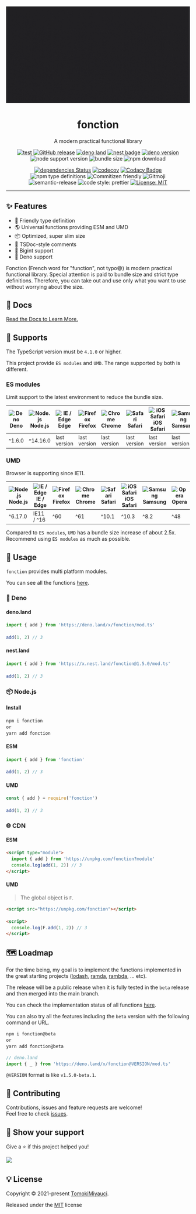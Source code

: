 <p align="center">
  <img alt="logo image" src="docs/public/icon.gif"  />
  <h1 align="center">fonction</h1>
</p>

<p align="center">
 A modern practical functional library
</p>

<div align="center">

[![test](https://github.com/TomokiMiyauci/fonction/actions/workflows/test.yml/badge.svg)](https://github.com/TomokiMiyauci/fonction/actions/workflows/test.yml)
[![GitHub release](https://img.shields.io/github/release/TomokiMiyauci/fonction.svg)](https://github.com/TomokiMiyauci/fonction/releases)
[![deno land](http://img.shields.io/badge/available%20on-deno.land/x-lightgrey.svg?logo=deno&labelColor=black)](https://deno.land/x/fonction)
[![nest badge](https://nest.land/badge.svg)](https://nest.land/package/fonction)
[![deno version](https://img.shields.io/badge/deno-^1.6.0-lightgrey?logo=deno)](https://github.com/denoland/deno)
![node support version](https://img.shields.io/badge/node-%5E14.16.0-yellow)
![bundle size](https://img.shields.io/bundlephobia/min/fonction)
![npm download](https://img.shields.io/npm/dw/fonction?color=blue)

[![dependencies Status](https://status.david-dm.org/gh/TomokiMiyauci/fonction.svg)](https://david-dm.org/TomokiMiyauci/fonction)
[![codecov](https://codecov.io/gh/TomokiMiyauci/fonction/branch/main/graph/badge.svg?token=SPAi5Pv2wd)](https://codecov.io/gh/TomokiMiyauci/fonction)
[![Codacy Badge](https://app.codacy.com/project/badge/Grade/f43b1c317e11445399d85ce6efc06504)](https://www.codacy.com/gh/TomokiMiyauci/fonction/dashboard?utm_source=github.com&utm_medium=referral&utm_content=TomokiMiyauci/fonction&utm_campaign=Badge_Grade)
![npm type definitions](https://img.shields.io/npm/types/arithmetic4)
![Commitizen friendly](https://img.shields.io/badge/commitizen-friendly-brightgreen.svg)
![Gitmoji](https://img.shields.io/badge/gitmoji-%20😜%20😍-FFDD67.svg?style=flat)
![semantic-release](https://img.shields.io/badge/%20%20%F0%9F%93%A6%F0%9F%9A%80-semantic--release-e10079.svg)
![code style: prettier](https://img.shields.io/badge/code_style-prettier-ff69b4.svg)
[![License: MIT](https://img.shields.io/badge/License-MIT-yellow.svg)](./LICENSE)

</div>

---

## :sparkles: Features

- :green_heart: Friendly type definition
- :earth_americas: Universal functions providing ESM and UMD
- :package: Optimized, super slim size
- :page_facing_up: TSDoc-style comments
- :1234: Bigint support
- 🦕 Deno support

Fonction (French word for "function", not typo:sweat_smile:) is modern practical functional library.
Special attention is paid to bundle size and strict type definitions. Therefore, you can take out and use only what you want to use without worrying about the size.

## :memo: Docs

[Read the Docs to Learn More.](https://tomokimiyauci.github.io/fonction/)

## :green_heart: Supports

The TypeScript version must be `4.1.0` or higher.

This project provide `ES modules` and `UMD`. The range supported by both is different.

### ES modules

Limit support to the latest environment to reduce the bundle size.

| <img width="30px" height="30px" alt="Deno" src="https://res.cloudinary.com/dz3vsv9pg/image/upload/v1620998361/logos/deno.svg"></br>Deno | <img width="24px" height="24px" alt="Node.js" src="https://res.cloudinary.com/dz3vsv9pg/image/upload/v1620998361/logos/nodejs.svg"></br>Node.js | <img width="24px" height="24px" alt="IE / Edge" src="https://raw.githubusercontent.com/alrra/browser-logos/master/src/edge/edge_48x48.png"></br>Edge | <img src="https://raw.githubusercontent.com/alrra/browser-logos/master/src/firefox/firefox_48x48.png" alt="Firefox" width="24px" height="24px" /></br>Firefox | <img src="https://raw.githubusercontent.com/alrra/browser-logos/master/src/chrome/chrome_48x48.png" alt="Chrome" width="24px" height="24px" /></br>Chrome | <img src="https://raw.githubusercontent.com/alrra/browser-logos/master/src/safari/safari_48x48.png" alt="Safari" width="24px" height="24px" /></br>Safari | <img src="https://raw.githubusercontent.com/alrra/browser-logos/master/src/safari-ios/safari-ios_48x48.png" alt="iOS Safari" width="24px" height="24px" /></br>iOS Safari | <img src="https://raw.githubusercontent.com/alrra/browser-logos/master/src/samsung-internet/samsung-internet_48x48.png" alt="Samsung" width="24px" height="24px" /></br>Samsung | <img src="https://raw.githubusercontent.com/alrra/browser-logos/master/src/opera/opera_48x48.png" alt="Opera" width="24px" height="24px" /></br>Opera |
| --------------------------------------------------------------------------------------------------------------------------------------- | ----------------------------------------------------------------------------------------------------------------------------------------------- | ---------------------------------------------------------------------------------------------------------------------------------------------------- | ------------------------------------------------------------------------------------------------------------------------------------------------------------- | --------------------------------------------------------------------------------------------------------------------------------------------------------- | --------------------------------------------------------------------------------------------------------------------------------------------------------- | ------------------------------------------------------------------------------------------------------------------------------------------------------------------------- | ------------------------------------------------------------------------------------------------------------------------------------------------------------------------------- | ----------------------------------------------------------------------------------------------------------------------------------------------------- |
| ^1.6.0                                                                                                                                  | ^14.16.0                                                                                                                                        | last version                                                                                                                                         | last version                                                                                                                                                  | last version                                                                                                                                              | last version                                                                                                                                              | last version                                                                                                                                                              | last version                                                                                                                                                                    | last version                                                                                                                                          |

### UMD

Browser is supporting since IE11.

| <img width="24px" height="24px" alt="Node.js" src="https://res.cloudinary.com/dz3vsv9pg/image/upload/v1620998361/logos/nodejs.svg"></br>Node.js | <img width="24px" height="24px" alt="IE / Edge" src="https://raw.githubusercontent.com/alrra/browser-logos/master/src/edge/edge_48x48.png"></br>IE / Edge | <img src="https://raw.githubusercontent.com/alrra/browser-logos/master/src/firefox/firefox_48x48.png" alt="Firefox" width="24px" height="24px" /></br>Firefox | <img src="https://raw.githubusercontent.com/alrra/browser-logos/master/src/chrome/chrome_48x48.png" alt="Chrome" width="24px" height="24px" /></br>Chrome | <img src="https://raw.githubusercontent.com/alrra/browser-logos/master/src/safari/safari_48x48.png" alt="Safari" width="24px" height="24px" /></br>Safari | <img src="https://raw.githubusercontent.com/alrra/browser-logos/master/src/safari-ios/safari-ios_48x48.png" alt="iOS Safari" width="24px" height="24px" /></br>iOS Safari | <img src="https://raw.githubusercontent.com/alrra/browser-logos/master/src/samsung-internet/samsung-internet_48x48.png" alt="Samsung" width="24px" height="24px" /></br>Samsung | <img src="https://raw.githubusercontent.com/alrra/browser-logos/master/src/opera/opera_48x48.png" alt="Opera" width="24px" height="24px" /></br>Opera |
| ----------------------------------------------------------------------------------------------------------------------------------------------- | --------------------------------------------------------------------------------------------------------------------------------------------------------- | ------------------------------------------------------------------------------------------------------------------------------------------------------------- | --------------------------------------------------------------------------------------------------------------------------------------------------------- | --------------------------------------------------------------------------------------------------------------------------------------------------------- | ------------------------------------------------------------------------------------------------------------------------------------------------------------------------- | ------------------------------------------------------------------------------------------------------------------------------------------------------------------------------- | ----------------------------------------------------------------------------------------------------------------------------------------------------- |
| ^6.17.0                                                                                                                                         | IE11 / ^16                                                                                                                                                | ^60                                                                                                                                                           | ^61                                                                                                                                                       | ^10.1                                                                                                                                                     | ^10.3                                                                                                                                                                     | ^8.2                                                                                                                                                                            | ^48                                                                                                                                                   |

Compared to `ES modules`, `UMD` has a bundle size increase of about 2.5x. Recommend using `ES modules` as much as possible.

## :dizzy: Usage

`fonction` provides multi platform modules.

You can see all the functions [here](https://tomokimiyauci.github.io/fonction/api/).

### 🦕 Deno

#### deno.land

```ts
import { add } from 'https://deno.land/x/fonction/mod.ts'

add(1, 2) // 3
```

#### nest.land

```ts
import { add } from 'https://x.nest.land/fonction@1.5.0/mod.ts'

add(1, 2) // 3
```

### :package: Node.js

#### Install

```bash
npm i fonction
or
yarn add fonction
```

#### ESM

```ts
import { add } from 'fonction'

add(1, 2) // 3
```

#### UMD

```ts
const { add } = require('fonction')

add(1, 2) // 3
```

### :globe_with_meridians: CDN

#### ESM

```html
<script type="module">
  import { add } from 'https://unpkg.com/fonction?module'
  console.log(add(1, 2)) // 3
</script>
```

#### UMD

> The global object is `F`.

```html
<script src="https://unpkg.com/fonction"></script>

<script>
  console.log(F.add(1, 2)) // 3
</script>
```

## :world_map: Loadmap

For the time being, my goal is to implement the functions implemented in the great starting projects ([lodash](https://github.com/lodash/lodash), [ramda](https://github.com/ramda/ramda), [rambda](https://github.com/ramda/ramda), ... etc).

The release will be a public release when it is fully tested in the `beta` release and then merged into the main branch.

You can check the implementation status of all functions [here](https://tomokimiyauci.github.io/fonction/api/).

You can also try all the features including the `beta` version with the following command or URL.

```bash
npm i fonction@beta
or
yarn add fonction@beta
```

```ts
// deno.land
import { _ } from 'https://deno.land/x/fonction@VERSION/mod.ts'
```

`@VERSION` format is like `v1.5.0-beta.1`.

## :handshake: Contributing

Contributions, issues and feature requests are welcome!<br />Feel free to check [issues](https://github.com/TomokiMiyauci/fonction/issues).

## :seedling: Show your support

Give a ⭐️ if this project helped you!

<a href="https://www.patreon.com/tomoki_miyauci">
  <img src="https://c5.patreon.com/external/logo/become_a_patron_button@2x.png" width="160">
</a>

## :bulb: License

Copyright © 2021-present [TomokiMiyauci](https://github.com/TomokiMiyauci).

Released under the [MIT](./LICENSE) license
